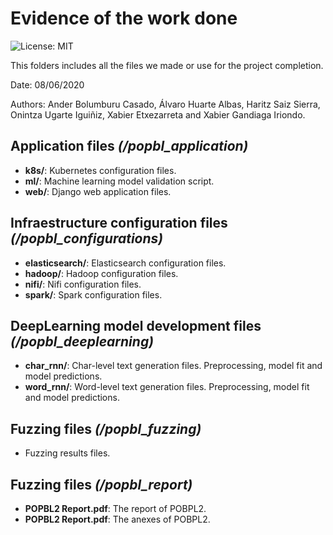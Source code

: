 # Evidence of the work done

![License: MIT](https://img.shields.io/badge/License-MIT-blue.svg)

This folders includes all the files we made or use for the project completion.

Date: 08/06/2020

Authors: Ander Bolumburu Casado, Álvaro Huarte Albas, Haritz Saiz Sierra, Onintza Ugarte Iguiñiz, Xabier Etxezarreta and Xabier Gandiaga Iriondo.


## Application files *(/popbl_application)*

- **k8s/**: Kubernetes configuration files.
- **ml/**: Machine learning model validation script.
- **web/**: Django web application files.

## Infraestructure configuration files *(/popbl_configurations)*

- **elasticsearch/**: Elasticsearch configuration files.
- **hadoop/**: Hadoop configuration files.
- **nifi/**: Nifi configuration files.
- **spark/**: Spark configuration files.

## DeepLearning model development files *(/popbl_deeplearning)*

- **char_rnn/**: Char-level text generation files. Preprocessing, model fit and model predictions.
- **word_rnn/**: Word-level text generation files. Preprocessing, model fit and model predictions.

## Fuzzing files *(/popbl_fuzzing)*

- Fuzzing results files.

## Fuzzing files *(/popbl_report)*

- **POPBL2 Report.pdf**: The report of POBPL2.
- **POPBL2 Report.pdf**: The anexes of POBPL2.

